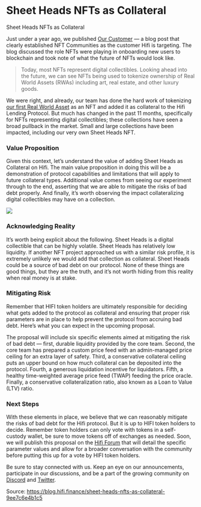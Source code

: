 
# Sheet Heads NFTs as Collateral

Sheet Heads NFTs as Collateral

Just under a year ago, we published [Our Customer](https://blog.hifi.finance/our-customer-d1f956a87e90) — a blog post that clearly established NFT Communities as the customer Hifi is targeting. The blog discussed the role NFTs were playing in onboarding new users to blockchain and took note of what the future of NFTs would look like.
> Today, most NFTs represent digital collectibles. Looking ahead into the future, we can see NFTs being used to tokenize ownership of Real World Assets (RWAs) including art, real estate, and other luxury goods.

We were right, and already, our team has done the hard work of tokenizing [our first Real World Asset](https://blog.hifi.finance/introducing-our-first-real-world-asset-2395668f5aaf) as an NFT and added it as collateral to the Hifi Lending Protocol. But much has changed in the past 11 months, specifically for NFTs representing digital collectibles; these collections have seen a broad pullback in the market. Small and large collections have been impacted, including our very own Sheet Heads NFT.

### Value Proposition

Given this context, let’s understand the value of adding Sheet Heads as Collateral on Hifi. The main value proposition in doing this will be a demonstration of protocol capabilities and limitations that will apply to future collateral types. Additional value comes from seeing our experiment through to the end, asserting that we are able to mitigate the risks of bad debt properly. And finally, it’s worth observing the impact collateralizing digital collectibles may have on a collection.

![](../images/2023-10-12_sheet-heads-nfts-as-collateral/1_-ICrLZW1JbI_LT_30aySWw.png)

### Acknowledging Reality

It’s worth being explicit about the following. Sheet Heads is a digital collectible that can be highly volatile. Sheet Heads has relatively low liquidity. If another NFT project approached us with a similar risk profile, it is extremely unlikely we would add that collection as collateral. Sheet Heads could be a source of bad debt on our protocol. None of these things are good things, but they are the truth, and it’s not worth hiding from this reality when real money is at stake.

### Mitigating Risk

Remember that HIFI token holders are ultimately responsible for deciding what gets added to the protocol as collateral and ensuring that proper risk parameters are in place to help prevent the protocol from accruing bad debt. Here’s what you can expect in the upcoming proposal.

The proposal will include six specific elements aimed at mitigating the risk of bad debt — first, durable liquidity provided by the core team. Second, the core team has prepared a custom price feed with an admin-managed price ceiling for an extra layer of safety. Third, a conservative collateral ceiling puts an upper bound on how much collateral can be deposited into the protocol. Fourth, a generous liquidation incentive for liquidators. Fifth, a healthy time-weighted average price feed (TWAP) feeding the price oracle. Finally, a conservative collateralization ratio, also known as a Loan to Value (LTV) ratio.

### Next Steps

With these elements in place, we believe that we can reasonably mitigate the risks of bad debt for the Hifi protocol. But it is up to HIFI token holders to decide. Remember token holders can only vote with tokens in a self-custody wallet, be sure to move tokens off of exchanges as needed. Soon, we will publish this proposal on the [Hifi Forum](https://forum.hifi.finance/) that will detail the specific parameter values and allow for a broader conversation with the community before putting this up for a vote by HIFI token holders.

Be sure to stay connected with us. Keep an eye on our announcements, participate in our discussions, and be a part of the growing community on [Discord](https://discord.com/invite/uGxaCppKSH) and [Twitter](https://twitter.com/hififinance).


Source: https://blog.hifi.finance/sheet-heads-nfts-as-collateral-9ee7c6e4b1c5
